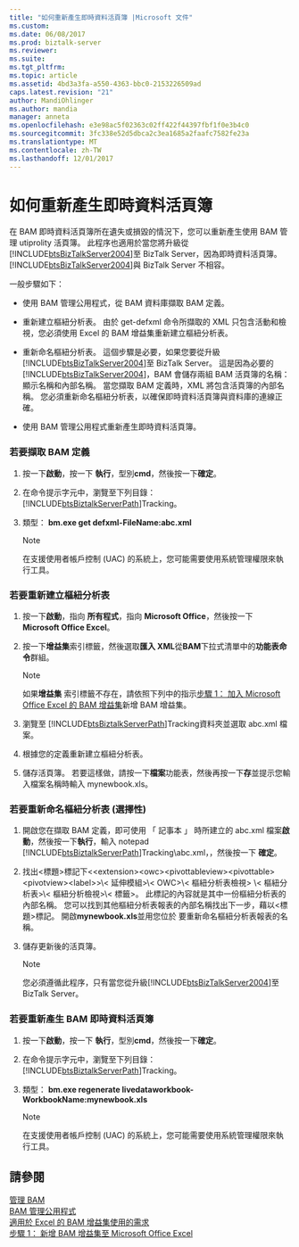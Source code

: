 ```yaml
---
title: "如何重新產生即時資料活頁簿 |Microsoft 文件"
ms.custom: 
ms.date: 06/08/2017
ms.prod: biztalk-server
ms.reviewer: 
ms.suite: 
ms.tgt_pltfrm: 
ms.topic: article
ms.assetid: 4bd3a3fa-a550-4363-bbc0-2153226509ad
caps.latest.revision: "21"
author: MandiOhlinger
ms.author: mandia
manager: anneta
ms.openlocfilehash: e3e98ac5f02363c02ff422f44397fbf1f0e3b4c0
ms.sourcegitcommit: 3fc338e52d5dbca2c3ea1685a2faafc7582fe23a
ms.translationtype: MT
ms.contentlocale: zh-TW
ms.lasthandoff: 12/01/2017
---
```

# <a name="how-to-regenerate-the-live-data-workbook"></a>如何重新產生即時資料活頁簿
在 BAM 即時資料活頁簿所在遺失或損毀的情況下，您可以重新產生使用 BAM 管理 utiprolity 活頁簿。 此程序也適用於當您將升級從[!INCLUDE[btsBizTalkServer2004](../includes/btsbiztalkserver2004-md.md)]至 BizTalk Server，因為即時資料活頁簿。[!INCLUDE[btsBizTalkServer2004](../includes/btsbiztalkserver2004-md.md)]與 BizTalk Server 不相容。  
  
 一般步驟如下：  
  
-   使用 BAM 管理公用程式，從 BAM 資料庫擷取 BAM 定義。  
  
-   重新建立樞紐分析表。 由於 get-defxml 命令所擷取的 XML 只包含活動和檢視，您必須使用 Excel 的 BAM 增益集重新建立樞紐分析表。  
  
-   重新命名樞紐分析表。 這個步驟是必要，如果您要從升級[!INCLUDE[btsBizTalkServer2004](../includes/btsbiztalkserver2004-md.md)]至 BizTalk Server。 這是因為必要的[!INCLUDE[btsBizTalkServer2004](../includes/btsbiztalkserver2004-md.md)]，BAM 會儲存兩組 BAM 活頁簿的名稱： 顯示名稱和內部名稱。 當您擷取 BAM 定義時，XML 將包含活頁簿的內部名稱。 您必須重新命名樞紐分析表，以確保即時資料活頁簿與資料庫的連線正確。  
  
-   使用 BAM 管理公用程式重新產生即時資料活頁簿。  
  
### <a name="to-retrieve-the-bam-definition"></a>若要擷取 BAM 定義  
  
1.  按一下**啟動**，按一下 **執行**，型別**cmd**，然後按一下**確定**。  
  
2.  在命令提示字元中，瀏覽至下列目錄：[!INCLUDE[btsBiztalkServerPath](../includes/btsbiztalkserverpath-md.md)]Tracking。  
  
3.  類型： **bm.exe get defxml-FileName:abc.xml**  
  
    > [!NOTE]
    >  在支援使用者帳戶控制 (UAC) 的系統上，您可能需要使用系統管理權限來執行工具。  
  
### <a name="to-re-create-the-pivottable-reports"></a>若要重新建立樞紐分析表  
  
1.  按一下**啟動**，指向 **所有程式**，指向  **Microsoft Office**，然後按一下  **Microsoft Office Excel**。  
  
2.  按一下**增益集**索引標籤，然後選取**匯入 XML**從**BAM**下拉式清單中的**功能表命令**群組。  
  
    > [!NOTE]
    >  如果**增益集** 索引標籤不存在，請依照下列中的指示[步驟 1： 加入 Microsoft Office Excel 的 BAM 增益集](http://msdn.microsoft.com/library/3400969f-0c54-4a75-979d-ad2f7af86448)新增 BAM 增益集。  
  
3.  瀏覽至 [!INCLUDE[btsBiztalkServerPath](../includes/btsbiztalkserverpath-md.md)]Tracking資料夾並選取 abc.xml 檔案。  
  
4.  根據您的定義重新建立樞紐分析表。  
  
5.  儲存活頁簿。 若要這樣做，請按一下**檔案**功能表，然後再按一下**存**並提示您輸入檔案名稱時輸入 mynewbook.xls。  
  
### <a name="to-rename-the-pivottable-reports-optional"></a>若要重新命名樞紐分析表 (選擇性)  
  
1.  開啟您在擷取 BAM 定義，即可使用 「 記事本 」 時所建立的 abc.xml 檔案**啟動**，然後按一下**執行**，輸入 notepad [!INCLUDE[btsBiztalkServerPath](../includes/btsbiztalkserverpath-md.md)]Tracking\abc.xml，，然後按一下  **確定**。  
  
2.  找出\<標題\>標記下\<<bamdefinition>\<extension>\<owc>\<pivottableview>\<pivottable>\<pivotview>\<label>\>\\< 延伸模組\>\\< OWC\>\\< 樞紐分析表檢視\> \\< 樞紐分析表\>\\< 樞紐分析檢視\>\\< 標籤\>。 此標記的內容就是其中一份樞紐分析表的內部名稱。 您可以找到其他樞紐分析表報表的內部名稱找出下一步，藉以\<標題\>標記。 開啟**mynewbook.xls**並用您位於 要重新命名樞紐分析表報表的名稱。  
  
3.  儲存更新後的活頁簿。  
  
    > [!NOTE]
    >  您必須遵循此程序，只有當您從升級[!INCLUDE[btsBizTalkServer2004](../includes/btsbiztalkserver2004-md.md)]至 BizTalk Server。  
  
### <a name="to-regenerate-the-bam-live-data-workbook"></a>若要重新產生 BAM 即時資料活頁簿  
  
1.  按一下**啟動**，按一下 **執行**，型別**cmd**，然後按一下**確定**。  
  
2.  在命令提示字元中，瀏覽至下列目錄：[!INCLUDE[btsBiztalkServerPath](../includes/btsbiztalkserverpath-md.md)]Tracking。  
  
3.  類型： **bm.exe regenerate livedataworkbook-WorkbookName:mynewbook.xls**  
  
    > [!NOTE]
    >  在支援使用者帳戶控制 (UAC) 的系統上，您可能需要使用系統管理權限來執行工具。  
  
## <a name="see-also"></a>請參閱  
 [管理 BAM](../core/managing-bam.md)   
 [BAM 管理公用程式](../core/bam-management-utility.md)   
 [適用於 Excel 的 BAM 增益集使用的需求](../core/requirements-for-using-the-bam-add-in-for-excel.md)   
 [步驟 1： 新增 BAM 增益集至 Microsoft Office Excel](http://msdn.microsoft.com/library/3400969f-0c54-4a75-979d-ad2f7af86448)